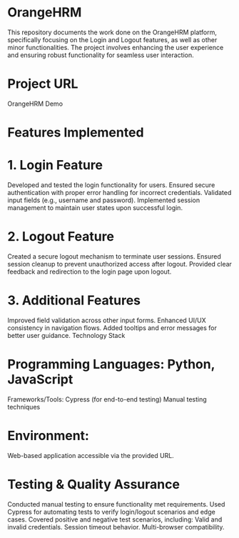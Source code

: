 # OrangeHRM
This repository documents the work done on the OrangeHRM platform, specifically focusing on the Login and Logout features, as well as other minor functionalities. The project involves enhancing the user experience and ensuring robust functionality for seamless user interaction.

# Project URL
OrangeHRM Demo

# Features Implemented
# 1. Login Feature
Developed and tested the login functionality for users.
Ensured secure authentication with proper error handling for incorrect credentials.
Validated input fields (e.g., username and password).
Implemented session management to maintain user states upon successful login.
# 2. Logout Feature
Created a secure logout mechanism to terminate user sessions.
Ensured session cleanup to prevent unauthorized access after logout.
Provided clear feedback and redirection to the login page upon logout.
# 3. Additional Features
Improved field validation across other input forms.
Enhanced UI/UX consistency in navigation flows.
Added tooltips and error messages for better user guidance.
Technology Stack
# Programming Languages: Python, JavaScript
Frameworks/Tools:
Cypress (for end-to-end testing)
Manual testing techniques
# Environment:
Web-based application accessible via the provided URL.
# Testing & Quality Assurance
Conducted manual testing to ensure functionality met requirements.
Used Cypress for automating tests to verify login/logout scenarios and edge cases.
Covered positive and negative test scenarios, including:
Valid and invalid credentials.
Session timeout behavior.
Multi-browser compatibility.
